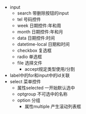 * input 
    + search 带删除按钮的input
    + tel 号码控件
    + week 日期控件:年和周
    + month 日期控件:年和月
    + data 日期控件:时间
    + datetime-local 日期和时间
    + checkbox 复选框
    + radio 单选框
    + file 选择文件
        * accept规定类型使用/分割
* label中的for和input中的id关联
* select 菜单控件
    + 属性selected 一开始默认选中
    + optgroup 不可选中的名称
    + option 分组
        + 属性multiple 产生滚动列表框
    
        
    